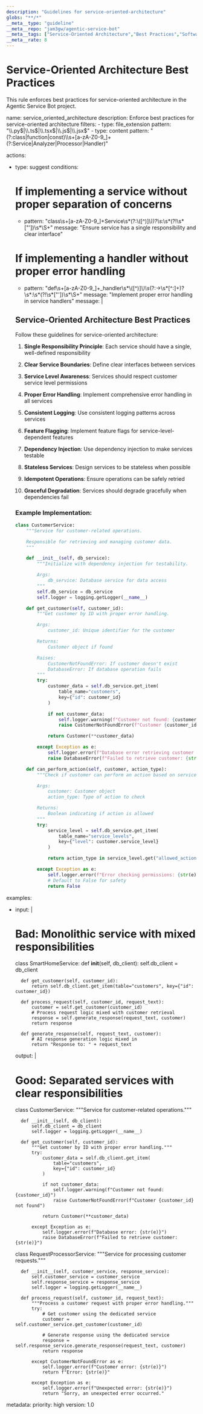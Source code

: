 ```yaml
---
description: "Guidelines for service-oriented-architecture"
globs: "**/*"
__meta__type: "guideline"
__meta__repo: "jam3gw/agentic-service-bot"
__meta__tags: ["Service-Oriented Architecture","Best Practices","Software Design","Error Handling","Dependency Injection"]
__meta__rate: 8
---
```

# Service-Oriented Architecture Best Practices

This rule enforces best practices for service-oriented architecture in the Agentic Service Bot project.

<rule>
name: service_oriented_architecture
description: Enforce best practices for service-oriented architecture
filters:
  - type: file_extension
    pattern: "\\.py$|\\.ts$|\\.tsx$|\\.js$|\\.jsx$"
  - type: content
    pattern: "(?:class|function|const)\\s+[a-zA-Z0-9_]+(?:Service|Analyzer|Processor|Handler)"

actions:
  - type: suggest
    conditions:
      # If implementing a service without proper separation of concerns
      - pattern: "class\\s+[a-zA-Z0-9_]+Service\\s*(?:\\([^)]*\\))?\\s*:\\s*(?!\\s*[\"'])\\s*\\S+"
        message: "Ensure service has a single responsibility and clear interface"
      # If implementing a handler without proper error handling
      - pattern: "def\\s+[a-zA-Z0-9_]+_handler\\s*\\([^)]*\\)\\s*(?:->\\s*[^:]+)?\\s*:\\s*(?!\\s*[\"'])\\s*\\S+"
        message: "Implement proper error handling in service handlers"
    message: |
      ## Service-Oriented Architecture Best Practices

      Follow these guidelines for service-oriented architecture:

      1. **Single Responsibility Principle**: Each service should have a single, well-defined responsibility

      2. **Clear Service Boundaries**: Define clear interfaces between services

      3. **Service Level Awareness**: Services should respect customer service level permissions

      4. **Proper Error Handling**: Implement comprehensive error handling in all services

      5. **Consistent Logging**: Use consistent logging patterns across services

      6. **Feature Flagging**: Implement feature flags for service-level-dependent features

      7. **Dependency Injection**: Use dependency injection to make services testable

      8. **Stateless Services**: Design services to be stateless when possible

      9. **Idempotent Operations**: Ensure operations can be safely retried

      10. **Graceful Degradation**: Services should degrade gracefully when dependencies fail

      ### Example Implementation:
      ```python
      class CustomerService:
          """Service for customer-related operations.

          Responsible for retrieving and managing customer data.
          """

          def __init__(self, db_service):
              """Initialize with dependency injection for testability.

              Args:
                  db_service: Database service for data access
              """
              self.db_service = db_service
              self.logger = logging.getLogger(__name__)

          def get_customer(self, customer_id):
              """Get customer by ID with proper error handling.

              Args:
                  customer_id: Unique identifier for the customer

              Returns:
                  Customer object if found

              Raises:
                  CustomerNotFoundError: If customer doesn't exist
                  DatabaseError: If database operation fails
              """
              try:
                  customer_data = self.db_service.get_item(
                      table_name="customers",
                      key={"id": customer_id}
                  )

                  if not customer_data:
                      self.logger.warning(f"Customer not found: {customer_id}")
                      raise CustomerNotFoundError(f"Customer {customer_id} not found")

                  return Customer(**customer_data)

              except Exception as e:
                  self.logger.error(f"Database error retrieving customer {customer_id}: {str(e)}")
                  raise DatabaseError(f"Failed to retrieve customer: {str(e)}")

          def can_perform_action(self, customer, action_type):
              """Check if customer can perform an action based on service level.

              Args:
                  customer: Customer object
                  action_type: Type of action to check

              Returns:
                  Boolean indicating if action is allowed
              """
              try:
                  service_level = self.db_service.get_item(
                      table_name="service_levels",
                      key={"level": customer.service_level}
                  )

                  return action_type in service_level.get("allowed_actions", [])

              except Exception as e:
                  self.logger.error(f"Error checking permissions: {str(e)}")
                  # Default to False for safety
                  return False
      ```

examples:
  - input: |
      # Bad: Monolithic service with mixed responsibilities
      class SmartHomeService:
          def __init__(self, db_client):
              self.db_client = db_client

          def get_customer(self, customer_id):
              return self.db_client.get_item(table="customers", key={"id": customer_id})

          def process_request(self, customer_id, request_text):
              customer = self.get_customer(customer_id)
              # Process request logic mixed with customer retrieval
              response = self.generate_response(request_text, customer)
              return response

          def generate_response(self, request_text, customer):
              # AI response generation logic mixed in
              return "Response to: " + request_text
    output: |
      # Good: Separated services with clear responsibilities
      class CustomerService:
          """Service for customer-related operations."""

          def __init__(self, db_client):
              self.db_client = db_client
              self.logger = logging.getLogger(__name__)

          def get_customer(self, customer_id):
              """Get customer by ID with proper error handling."""
              try:
                  customer_data = self.db_client.get_item(
                      table="customers",
                      key={"id": customer_id}
                  )

                  if not customer_data:
                      self.logger.warning(f"Customer not found: {customer_id}")
                      raise CustomerNotFoundError(f"Customer {customer_id} not found")

                  return Customer(**customer_data)

              except Exception as e:
                  self.logger.error(f"Database error: {str(e)}")
                  raise DatabaseError(f"Failed to retrieve customer: {str(e)}")


      class RequestProcessorService:
          """Service for processing customer requests."""

          def __init__(self, customer_service, response_service):
              self.customer_service = customer_service
              self.response_service = response_service
              self.logger = logging.getLogger(__name__)

          def process_request(self, customer_id, request_text):
              """Process a customer request with proper error handling."""
              try:
                  # Get customer using the dedicated service
                  customer = self.customer_service.get_customer(customer_id)

                  # Generate response using the dedicated service
                  response = self.response_service.generate_response(request_text, customer)
                  return response

              except CustomerNotFoundError as e:
                  self.logger.error(f"Customer error: {str(e)}")
                  return f"Error: {str(e)}"

              except Exception as e:
                  self.logger.error(f"Unexpected error: {str(e)}")
                  return "Sorry, an unexpected error occurred."

metadata:
  priority: high
  version: 1.0
</rule>